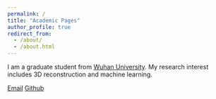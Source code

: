 ```yaml
---
permalink: /
title: "Academic Pages"
author_profile: true
redirect_from: 
  - /about/
  - /about.html
---
```


I am a graduate student from [Wuhan University](https://www.whu.edu.cn/). My research  interest includes 3D reconstruction and machine learning. 


[Email](2020302142004@whu.edu.cn)
[Github](https://github.com/3241674469) 
